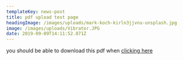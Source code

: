 ```yaml
---
templateKey: news-post
title: pdf upload test page
headingImage: /images/uploads/mark-koch-kirln3jjvnu-unsplash.jpg
image: /images/uploads/Vibrator.JPG
date: 2019-09-09T14:11:52.871Z
---
```

you should be able to download this pdf when [clicking here](/images/uploads/git-cheat-sheet.pdf)

